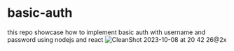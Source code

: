 # basic-auth

this repo showcase how to implement basic auth with username and password using nodejs and react
![CleanShot 2023-10-08 at 20 42 26@2x](https://github.com/fernandobelotto/basic-auth/assets/38187170/c3943613-417f-4f67-89ca-6d56313fd216)
